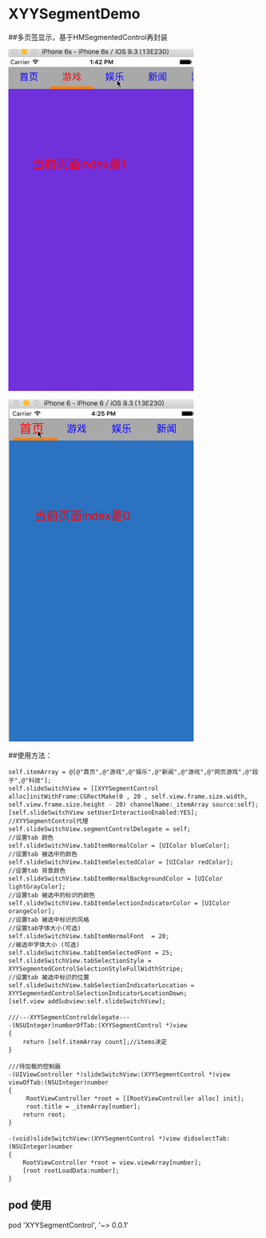 # XYYSegmentDemo
##多页签显示，基于HMSegmentedControl再封装

![image](https://github.com/1273011249/XYYSegmentControl/blob/master/SegmentDemo_gif.gif)

![image](https://github.com/1273011249/XYYSegmentControl/blob/master/SegmentDemo_add.gif)

##使用方法：

    self.itemArray = @[@"首页",@"游戏",@"娱乐",@"新闻",@"游戏",@"网页游戏",@"段子",@"科技"];
    self.slideSwitchView = [[XYYSegmentControl alloc]initWithFrame:CGRectMake(0 , 20 , self.view.frame.size.width, self.view.frame.size.height - 20) channelName:_itemArray source:self];
    [self.slideSwitchView setUserInteractionEnabled:YES];
    //XYYSegmentControl代理
    self.slideSwitchView.segmentControlDelegate = self;
    //设置tab 颜色
    self.slideSwitchView.tabItemNormalColor = [UIColor blueColor];
    //设置tab 被选中的颜色
    self.slideSwitchView.tabItemSelectedColor = [UIColor redColor];
    //设置tab 背景颜色
    self.slideSwitchView.tabItemNormalBackgroundColor = [UIColor lightGrayColor];
    //设置tab 被选中的标识的颜色
    self.slideSwitchView.tabItemSelectionIndicatorColor = [UIColor orangeColor];
    //设置tab 被选中标识的风格
    //设置tab字体大小(可选)
    self.slideSwitchView.tabItemNormalFont  = 20;
    //被选中字体大小 (可选)
    self.slideSwitchView.tabItemSelectedFont = 25;
    self.slideSwitchView.tabSelectionStyle = XYYSegmentedControlSelectionStyleFullWidthStripe;
    //设置tab 被选中标识的位置
    self.slideSwitchView.tabSelectionIndicatorLocation = XYYSegmentedControlSelectionIndicatorLocationDown;
    [self.view addSubview:self.slideSwitchView];

    ///---XYYSegmentControldelegate---
    -(NSUInteger)numberOfTab:(XYYSegmentControl *)view
    {
        return [self.itemArray count];//items决定
    }

    ///待加载的控制器
    -(UIViewController *)slideSwitchView:(XYYSegmentControl *)view viewOfTab:(NSUInteger)number
    {
         RootViewController *root = [[RootViewController alloc] init];
         root.title = _itemArray[number];
        return root;
    }

    -(void)slideSwitchView:(XYYSegmentControl *)view didselectTab:(NSUInteger)number
    {
        RootViewController *root = view.viewArray[number];
        [root rootLoadData:number];
    }



## pod 使用
pod 'XYYSegmentControl', '~> 0.0.1'



